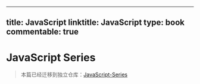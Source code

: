 
---
title: JavaScript
linktitle: JavaScript
type: book
commentable: true
---

# JavaScript Series

> 本篇已经迁移到独立仓库：[JavaScript-Series](https://github.com/wx-chevalier/JavaScript-Series)

    